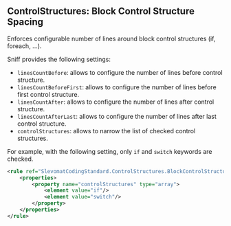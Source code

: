 ## ControlStructures: Block Control Structure Spacing

Enforces configurable number of lines around block control structures (if, foreach, ...).

Sniff provides the following settings:

*   `linesCountBefore`: allows to configure the number of lines before control structure.
*   `linesCountBeforeFirst`: allows to configure the number of lines before first control structure.
*   `linesCountAfter`: allows to configure the number of lines after control structure.
*   `linesCountAfterLast`: allows to configure the number of lines after last control structure.
*   `controlStructures`: allows to narrow the list of checked control structures.

For example, with the following setting, only `if` and `switch` keywords are checked.

```xml
<rule ref="SlevomatCodingStandard.ControlStructures.BlockControlStructureSpacing">
	<properties>
		<property name="controlStructures" type="array">
			<element value="if"/>
			<element value="switch"/>
		</property>
	</properties>
</rule>
```
